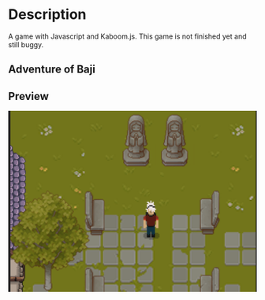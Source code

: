 # Description
A game with Javascript and Kaboom.js.
This game is not finished yet and still buggy.

## Adventure of Baji

## Preview
![Game Preview](assets/game-preview.png)